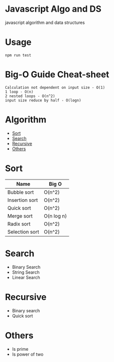 # Javascript Algo and DS
javascript algorithm and data structures

# Usage
```npm
npm run test
```
# **Big-O Guide Cheat-sheet**
    Calculation not dependent on input size - O(1)
    1 loop - O(n)
    2 nested loops - O(n^2)
    input size reduce by half - O(logn)

# Algorithm
* [Sort](#sort)
* [Search](#search)
* [Recursive](#recursive)
* [Others](#others)

# Sort
| Name | Big O |
| --- | --- |
| Bubble sort | O(n^2) |
| Insertion sort | O(n^2) |
| Quick sort | O(n^2) |
| Merge sort | O(n log n) |
| Radix sort | O(n^2) |
| Selection sort | O(n^2) |

# Search 
* Binary Search 
* String Search
* Linear Search
# Recursive
* Binary search
* Quick sort
# Others
* Is prime
* Is power of two 

